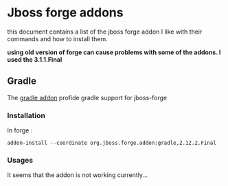 Jboss forge addons
==================

this document contains a list of the jboss forge addon I like with their commands and how to install them.

**using old version of forge can cause problems with some of the addons. I used the 3.1.1.Final**

Gradle
------

The [gradle addon](https://forge.jboss.org/addon/org.jboss.forge.addon:dependencies) profide gradle support for jboss-forge
 
### Installation

In forge :

    addon-install --coordinate org.jboss.forge.addon:gradle,2.12.2.Final

### Usages

It seems that the addon is not working currently... 
